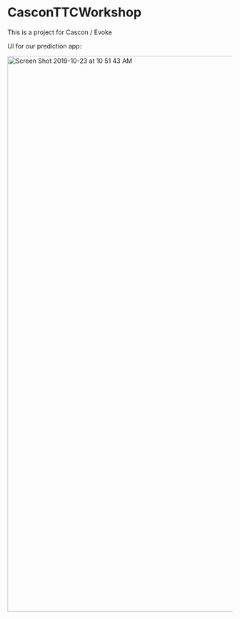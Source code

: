 # CasconTTCWorkshop
This is a project for Cascon / Evoke

UI for our prediction app:

<img width="1245" alt="Screen Shot 2019-10-23 at 10 51 43 AM" src="https://user-images.githubusercontent.com/2717342/67405903-5f4e5200-f583-11e9-9b75-45f00aad3d5e.png">
